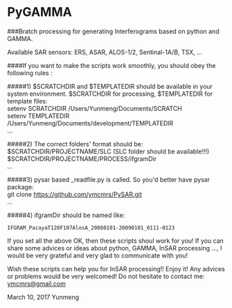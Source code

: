 # PyGAMMA   

###Bratch processing for generating Interferograms based on python and GAMMA.      

Available SAR sensors:  ERS, ASAR, ALOS-1/2, Sentinal-1A/B, TSX, ...         

####If you want to make the scripts work smoothly, you should obey the following rules :              

#####1) $SCRATCHDIR and $TEMPLATEDIR should be available in your system environment. $SCRATCHDIR for processing, $TEMPLATEDIR for template files:              
      setenv SCRATCHDIR /Users/Yunmeng/Documents/SCRATCH         
      setenv TEMPLATEDIR /Users/Yunmeng/Documents/development/TEMPLATEDIR      
      ...    
            
#####2) The correct folders' format should be:        
     $SCRATCHDIR/PROJECTNAME/SLC       (SLC folder should be available!!!)     
     $SCRATCHDIR/PROJECTNAME/PROCESS/ifgramDir  
     ...     
        
        
#####3) pysar based _readfile.py  is called.  So you'd better have pysar package:            
      git clone https://github.com/ymcmrs/PySAR.git    
      ...    
      
#####4) ifgramDir should be named like:     

    IFGRAM_PacayaT120F107AlosA_20080101-20090101_0111-0123   
     
     
If you set all the above OK, then these scripts shoul work for you! If you can share some advices or ideas about python, GAMMA, InSAR processing ..., I would be very grateful and very glad to communicate with you!        
   
   
Wish these scripts can help you for InSAR processing!! Enjoy it!  Any advices or problems would be very welcomed!  Do not hesitate to contact me: ymcmrs@gmail.com        
 
   
   
 March 10, 2017   Yunmeng    
